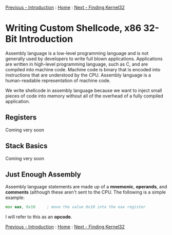 [Previous - Introduction](https://plackyhacker.github.io/shellcodez/intro) : [Home](https://plackyhacker.github.io) : [Next - Finding Kernel32](https://plackyhacker.github.io/shellcodez/finding-kernel32)

# Writing Custom Shellcode, x86 32-Bit Introduction

Assembly language is a low-level programming language and is not generally used by developers to write full blown applications. Applications are written in high-level programming language, such as C, and are compiled into machine code. Machine code is binary that is encoded into instructions that are understood by the CPU. Assembly language is a human-readable representation of machine code.

We write shellcode in assembly language because we want to inject small pieces of code into memory without all of the overhead of a fully compiled application.

## Registers

Coming very soon

## Stack Basics

Coming very soon

## Just Enough Assembly

Assembly language statements are made up of a **mnemonic**, **operands**, and **comments** (although these aren't sent to the CPU. The following is a simple example:

```asm
mov eax, 0x10     ; move the value 0x10 into the eax register
```

I will refer to this as an **opcode**.

[Previous - Introduction](https://plackyhacker.github.io/shellcodez/intro) : [Home](https://plackyhacker.github.io) : [Next - Finding Kernel32](https://plackyhacker.github.io/shellcodez/finding-kernel32)
